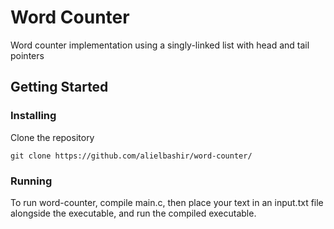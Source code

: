 # Word Counter

Word counter implementation using a singly-linked list with head and tail pointers

## Getting Started

### Installing

Clone the repository

```
git clone https://github.com/alielbashir/word-counter/
```

### Running

To run word-counter, compile main.c, then place your text in an input.txt file alongside the executable, and run the compiled executable.
